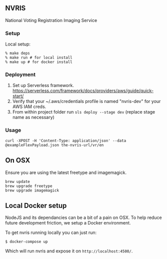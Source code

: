 ## NVRIS

National Voting Registration Imaging Service

### Setup

Local setup:

```
% make deps
% make run # for local install
% make up # for docker install
```

### Deployment

1. Set up Serverless framework. https://serverless.com/framework/docs/providers/aws/guide/quick-start/
1. Verify that your ~/.aws/credentials profile is named "nvris-dev" for your AWS IAM creds.
1. From within project folder run `sls deploy --stage dev` (replace stage name as necessary)

### Usage

```
curl -XPOST -H 'Content-Type: application/json' --data @exampleFlexPayload.json the-nvris-url/vr/en
```

## On OSX

Ensure you are using the latest freetype and imagemagick.

```
brew update
brew upgrade freetype
brew upgrade imagemagick
```


## Local Docker setup

NodeJS and its dependancies can be a bit of a pain on OSX.  To help reduce
future development friction, we setup a Docker environment.

To get nvris running locally you can just run:

```shell
$ docker-compose up
```

Which will run nvris and expose it on `http://localhost:4500/`.

